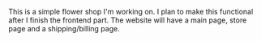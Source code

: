 This is a simple flower shop I'm working on. 
I plan to make this functional after I finish the frontend part.
The website will have a main page, store page and a shipping/billing page.

